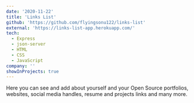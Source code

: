 ```yaml
---
date: '2020-11-22'
title: 'Links List'
github: 'https://github.com/flyingsonu122/links-list'
external: 'https://links-list-app.herokuapp.com/'
tech:
  - Express
  - json-server
  - HTML
  - CSS
  - JavaScript
company: ''
showInProjects: true
---
```


Here you can see and add about yourself and your Open Source portfolios, websites, social media handles, resume and projects links and many more.
